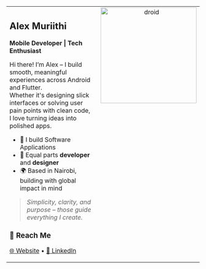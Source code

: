 <table>
<tr>
<td width="65%" valign="top">

## Alex Muriithi  

**Mobile Developer | Tech Enthusiast**  

Hi there! I’m Alex – I build smooth, meaningful experiences across Android and Flutter.  
Whether it's designing slick interfaces or solving user pain points with clean code,  
I love turning ideas into polished apps.  

- 🚀 I build Software Applications  
- 🎨 Equal parts **developer** and **designer**  
- 🌍 Based in Nairobi, building with global impact in mind  

> *Simplicity, clarity, and purpose – those guide everything I create.*  

### 🔗 Reach Me  
[🌐 Website](https://alexmuriithi.com) • [💼 LinkedIn](https://www.linkedin.com/in/alexgmuriithi/)  

</td>
<td width="35%" valign="top" align="center">

<img width="250" alt="droid" src="https://github.com/user-attachments/assets/9f528e2c-4cc4-4e51-b18f-f1f1e352387b" />

</td>
</tr>
</table>
